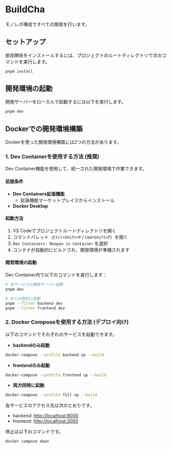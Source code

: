 # BuildCha

モノレポ構成ですべての開発を行います。

## セットアップ

依存関係をインストールするには、プロジェクトのルートディレクトリで次のコマンドを実行します。

```bash
pnpm install
```

## 開発環境の起動

開発サーバーをローカルで起動するには以下を実行します。

```bash
pnpm dev
```

## Dockerでの開発環境構築

Dockerを使った開発環境構築には2つの方法があります。
### 1. Dev Containerを使用する方法 (推奨)

Dev Container機能を使用して、統一された開発環境で作業できます。

#### 前提条件

- **Dev Containers拡張機能** 
  - 拡張機能マーケットプレイスからインストール
- **Docker Desktop**

#### 起動方法

1. VS Codeでプロジェクトルートディレクトリを開く
2. コマンドパレット（`Ctrl+Shift+P` / `Cmd+Shift+P`）を開く
3. `Dev Containers: Reopen in Container` を選択
4. コンテナが自動的にビルドされ、開発環境が準備されます

#### 開発環境の起動

Dev Container内で以下のコマンドを実行します：

```bash
# 全サービスの開発サーバー起動
pnpm dev

# または個別に起動
pnpm --filter backend dev
pnpm --filter frontend dev
```

### 2. Docker Composeを使用する方法 (デプロイ向け)

以下のコマンドでそれぞれのサービスを起動できます。

- **backendのみ起動**

```bash
docker-compose --profile backend up --build
```

- **frontendのみ起動**

```bash
docker-compose --profile frontend up --build
```

- **両方同時に起動**

```bash
docker-compose --profile full up --build
```

各サービスのアクセス先は次のとおりです。

- backend: [http://localhost:8000](http://localhost:8000)
- frontend: [http://localhost:3000](http://localhost:3000)

停止は以下のコマンドです。

```bash
docker compose down
```
